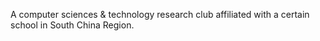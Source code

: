 A computer sciences & technology research club affiliated with a certain school in South China Region.
